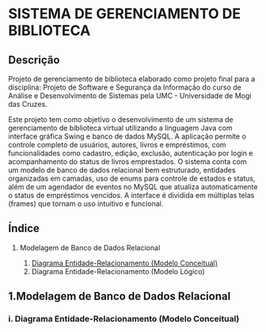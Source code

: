 <h1>SISTEMA DE GERENCIAMENTO DE BIBLIOTECA</h1>

<h2>Descrição</h2>
<p>Projeto de gerenciamento de biblioteca elaborado como projeto final para a disciplina: Projeto de Software e Segurança da Informação do curso de Análise e Desenvolvimento de Sistemas pela UMC - Universidade de Mogi das Cruzes.</p>
<p>Este projeto tem como objetivo o desenvolvimento de um sistema de gerenciamento de biblioteca virtual utilizando a linguagem Java com interface gráfica Swing e banco de dados MySQL. A aplicação permite o controle completo de usuários, autores, livros e empréstimos, com funcionalidades como cadastro, edição, exclusão, autenticação por login e acompanhamento do status de livros emprestados. O sistema conta com um modelo de banco de dados relacional bem estruturado, entidades organizadas em camadas, uso de enums para controle de estados e status, além de um agendador de eventos no MySQL que atualiza automaticamente o status de empréstimos vencidos. A interface é dividida em múltiplas telas (frames) que tornam o uso intuitivo e funcional. </p>

<h2>Índice</h2>
<ol>
    <li>Modelagem de Banco de Dados Relacional </li>
      <ol>
          <li><a href="#Conceitual">Diagrama Entidade-Relacionamento (Modelo Conceitual)</a></li>
          <li>Diagrama Entidade-Relacionamento (Modelo Lógico)</li>
      </ol>   
</ol>

<h2>1.Modelagem de Banco de Dados Relacional</h2>
<h3>i. Diagrama Entidade-Relacionamento (Modelo Conceitual)</h3>
<a name="Conceitual"></a>

